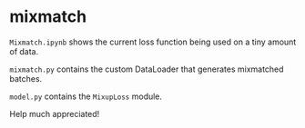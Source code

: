 # mixmatch

`Mixmatch.ipynb` shows the current loss function being used on a tiny amount of data.

`mixmatch.py` contains the custom DataLoader that generates mixmatched batches.

`model.py` contains the `MixupLoss` module.

Help much appreciated!
